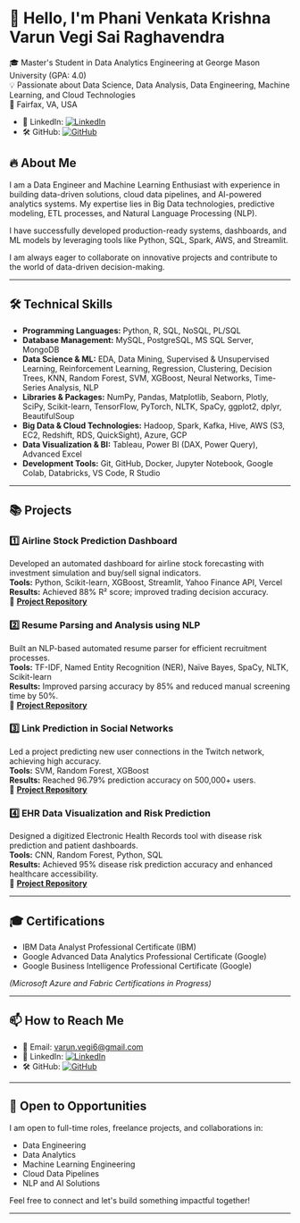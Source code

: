# 👋 Hello, I'm Phani Venkata Krishna Varun Vegi Sai Raghavendra

🎓 Master's Student in Data Analytics Engineering at George Mason University (GPA: 4.0)  
💡 Passionate about Data Science, Data Analysis, Data Engineering, Machine Learning, and Cloud Technologies  
📍 Fairfax, VA, USA  

- 🔗 LinkedIn: [![LinkedIn](https://img.shields.io/badge/LinkedIn-Profile-blue)](https://www.linkedin.com/in/varunvegi/)
- 🛠 GitHub: [![GitHub](https://img.shields.io/badge/GitHub-Profile-black)](https://github.com/VarunVegi8)


## 🔥 About Me

I am a Data Engineer and Machine Learning Enthusiast with experience in building data-driven solutions, cloud data pipelines, and AI-powered analytics systems. My expertise lies in Big Data technologies, predictive modeling, ETL processes, and Natural Language Processing (NLP).  

I have successfully developed production-ready systems, dashboards, and ML models by leveraging tools like Python, SQL, Spark, AWS, and Streamlit.

I am always eager to collaborate on innovative projects and contribute to the world of data-driven decision-making.

---

## 🛠 Technical Skills

- **Programming Languages:** Python, R, SQL, NoSQL, PL/SQL
- **Database Management:** MySQL, PostgreSQL, MS SQL Server, MongoDB
- **Data Science & ML:** EDA, Data Mining, Supervised & Unsupervised Learning, Reinforcement Learning, Regression, Clustering, Decision Trees, KNN, Random Forest, SVM, XGBoost, Neural Networks, Time-Series Analysis, NLP
- **Libraries & Packages:** NumPy, Pandas, Matplotlib, Seaborn, Plotly, SciPy, Scikit-learn, TensorFlow, PyTorch, NLTK, SpaCy, ggplot2, dplyr, BeautifulSoup
- **Big Data & Cloud Technologies:** Hadoop, Spark, Kafka, Hive, AWS (S3, EC2, Redshift, RDS, QuickSight), Azure, GCP
- **Data Visualization & BI:** Tableau, Power BI (DAX, Power Query), Advanced Excel
- **Development Tools:** Git, GitHub, Docker, Jupyter Notebook, Google Colab, Databricks, VS Code, R Studio

---

## 📚 Projects

### 1️⃣ Airline Stock Prediction Dashboard
Developed an automated dashboard for airline stock forecasting with investment simulation and buy/sell signal indicators.  
**Tools:** Python, Scikit-learn, XGBoost, Streamlit, Yahoo Finance API, Vercel  
**Results:** Achieved 88% R² score; improved trading decision accuracy.  
🔗 **[Project Repository](#)**

### 2️⃣ Resume Parsing and Analysis using NLP
Built an NLP-based automated resume parser for efficient recruitment processes.  
**Tools:** TF-IDF, Named Entity Recognition (NER), Naïve Bayes, SpaCy, NLTK, Scikit-learn  
**Results:** Improved parsing accuracy by 85% and reduced manual screening time by 50%.  
🔗 **[Project Repository](#)**

### 3️⃣ Link Prediction in Social Networks
Led a project predicting new user connections in the Twitch network, achieving high accuracy.  
**Tools:** SVM, Random Forest, XGBoost  
**Results:** Reached 96.79% prediction accuracy on 500,000+ users.  
🔗 **[Project Repository](#)**

### 4️⃣ EHR Data Visualization and Risk Prediction
Designed a digitized Electronic Health Records tool with disease risk prediction and patient dashboards.  
**Tools:** CNN, Random Forest, Python, SQL  
**Results:** Achieved 95% disease risk prediction accuracy and enhanced healthcare accessibility.  
🔗 **[Project Repository](#)**

---

## 🎓 Certifications

- IBM Data Analyst Professional Certificate (IBM)
- Google Advanced Data Analytics Professional Certificate (Google)
- Google Business Intelligence Professional Certificate (Google)

*(Microsoft Azure and Fabric Certifications in Progress)*

---

## 📫 How to Reach Me

- 📧 Email: varun.vegi6@gmail.com
- 🔗 LinkedIn: [![LinkedIn](https://img.shields.io/badge/LinkedIn-Profile-blue)](https://www.linkedin.com/in/varunvegi/)
- 🛠 GitHub: [![GitHub](https://img.shields.io/badge/GitHub-Profile-black)](https://github.com/VarunVegi8)

---

## 🚀 Open to Opportunities

I am open to full-time roles, freelance projects, and collaborations in:
- Data Engineering
- Data Analytics
- Machine Learning Engineering
- Cloud Data Pipelines
- NLP and AI Solutions

Feel free to connect and let's build something impactful together! 

---
